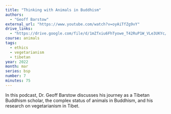 ```yaml
---
title: "Thinking with Animals in Buddhism"
authors:
  - "Geoff Barstow"
external_url: "https://www.youtube.com/watch?v=oyAiTfZg9vY"
drive_links:
  - "https://drive.google.com/file/d/1mZfxiu6FhTyowe_T42RuP1W_VLe3UKYc/view?usp=sharing"
course: animals
tags:
  - ethics
  - vegetarianism
  - tibetan
year: 2022 
month: mar
series: bsp
number: 7
minutes: 75
---
```


In this podcast, Dr. Geoff Barstow discusses his journey as a Tibetan Buddhism scholar, the complex status of animals in Buddhism, and his research on vegetarianism in Tibet.
